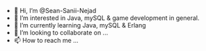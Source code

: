 - 👋 Hi, I’m @Sean-Sanii-Nejad
- 👀 I’m interested in Java, mySQL & game development in general.
- 🌱 I’m currently learning Java, mySQL & Erlang
- 💞️ I’m looking to collaborate on ...
- 📫 How to reach me ...

<!---
Sean-Sanii-Nejad/Sean-Sanii-Nejad is a ✨ special ✨ repository because its `README.md` (this file) appears on your GitHub profile.
You can click the Preview link to take a look at your changes.
--->

